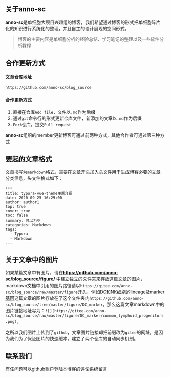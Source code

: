 ## 关于anno-sc

**anno-sc**是单细胞大项目兴趣组的博客，我们希望通过博客的形式把单细胞碎片化的知识进行系统化的整理，并且自主的设计展现的空间形式。

> 博客的主要内容是单细胞分析的经验总结、学习笔记的整理以及一些软件分析教程


## 合作更新方式
#### 文章仓库地址
`https://github.com/anno-sc/blog_source`
#### 合作更新方式
1. 直接在仓库`Add file`，文件以`.md`作为后缀
2. 通过`git`命令行的形式更新仓库文件，新添加的文章以`.md`作为后缀
3. `Fork`仓库，提交`Pull request`

**anno-sc**组织的member更新博客可通过前两种方式，其他合作者可通过第三种方式

## 要起的文章格式
文章书写为`markdown`格式，需要在文章开头加入头文件用于生成博客必要的文章分类信息，头文件格式如下：

```
---
title: typora-vue-theme主题介绍
date: 2020-09-25 16:29:00
author: author1
top: true
cover: true
toc: false
summary: 可以为空
categories: Markdown
tags:
  - Typora
  - Markdown
---
```
## 关于文章中的图片 

如果某篇文章中有图片，请在**https://github.com/anno-sc/blog_source/figure/** 中建立独立的文件夹来存放这篇文章的图片，markdown文档中引用的图片路径请以`https://gitee.com/anno-sc/blog_source/raw/master/figure`开头，例如[DC和NK细胞的lineage及marker基因](https://anno-sc.com/2020/09/25/NK_DC_lineage/)这篇文章的图片存放在了这个文件夹内`https://github.com/anno-sc/blog_source/tree/master/figure/DC_marker`，那么这篇文章markdown中的图片链接地址写为：`![](https://gitee.com/anno-sc/blog_source/raw/master/figure/DC_marker/common_lymphoid_progenitors.png)`。

之所以我们图片上传到了`github`，文章图片链接却把前缀改为`gitee`的网址，是因为我们为了保证图片的快速缓冲，建立了两个仓库的自动同步机制。

## 联系我们
有任问题可以github账户登陆本博客的评论系统留言